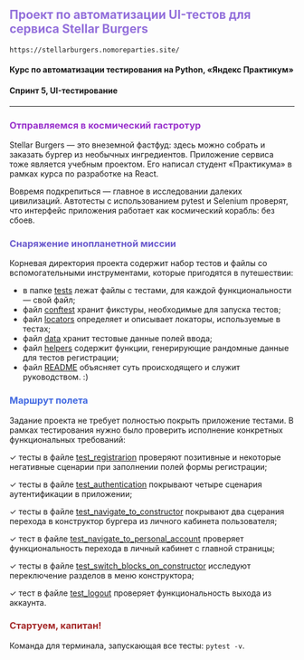 ## <span style="color:MediumPurple">Проект по автоматизации UI-тестов для сервиса **Stellar Burgers**</span> 
`https://stellarburgers.nomoreparties.site/` 

#### Курс по автоматизации тестирования на Python, «Яндекс Практикум»
#### Спринт 5, UI-тестирование

---
### <span style="color:DarkOrchid">Отправляемся в космический гастротур</span>
Stellar Burgers — это внеземной фастфуд: здесь можно собрать и заказать бургер из необычных ингредиентов. Приложение сервиса тоже является учебным проектом. Его написал студент «Практикума» в рамках курса по разработке на React.

Вовремя подкрепиться — главное в исследовании далеких цивилизаций. Автотесты с использованием pytest и Selenium проверят, что интерфейс приложения работает как космический корабль: без сбоев. 

### <span style="color:SlateBlue">Снаряжение инопланетной миссии</span>

Корневая директория проекта содержит набор тестов и файлы со вспомогательными инструментами, которые пригодятся в путешествии:

- в папке [tests](https://github.com/KristinaBragina/Sprint_5/tree/develop/tests) лежат файлы с тестами, для каждой функциональности — свой файл;
- файл [conftest](https://github.com/KristinaBragina/Sprint_5/blob/develop/conftest.py) хранит фикстуры, необходимые для запуска тестов;
- файл [locators](https://github.com/KristinaBragina/Sprint_5/blob/develop/locators.py) определяет и описывает локаторы, используемые в тестах;
- файл [data](https://github.com/KristinaBragina/Sprint_5/blob/develop/data.py) хранит тестовые данные полей ввода;
- файл [helpers](https://github.com/KristinaBragina/Sprint_5/blob/develop/helpers.py) содержит функции, генерирующие рандомные данные для тестов регистрации;
- файл [README](https://github.com/KristinaBragina/Sprint_5/blob/develop/README.md) объясняет суть происходящего и служит руководством. :)

### <span style="color:RoyalBlue">Маршрут полета</span>

Задание проекта не требует полностью покрыть приложение тестами. В рамках тестирования нужно было проверить исполнение конкретных функциональных требований:

&#10003; тесты в файле [test_registrarion](https://github.com/KristinaBragina/Sprint_5/blob/develop/tests/test_registrarion.py) проверяют позитивные и некоторые негативные сценарии при заполнении полей формы регистрации;

&#10003; тесты в файле [test_authentication](https://github.com/KristinaBragina/Sprint_5/blob/develop/tests/test_authentication.py) покрывают четыре сценария аутентификации в приложении;

&#10003; тесты в файле [test_navigate_to_constructor](https://github.com/KristinaBragina/Sprint_5/blob/develop/tests/test_navigate_to_constructor.py) покрывают два сцерания перехода в конструктор бургера из личного кабинета пользователя;

&#10003; тест в файле [test_navigate_to_personal_account](https://github.com/KristinaBragina/Sprint_5/blob/develop/tests/test_navigate_to_personal_account.py) проверяет функциональность перехода в личный кабинет с главной страницы;

&#10003; тесты в файле [test_switch_blocks_on_constructor](https://github.com/KristinaBragina/Sprint_5/blob/develop/tests/test_switch_blocks_on_constructor.py) исследуют переключение разделов в меню конструктора;

&#10003; тест в файле [test_logout](https://github.com/KristinaBragina/Sprint_5/blob/develop/tests/test_logout.py) проверяет функциональность выхода из аккаунта.

### <span style="color:Brown">Стартуем, капитан!</span>

Команда для терминала, запускающая все тесты: `pytest -v`.
